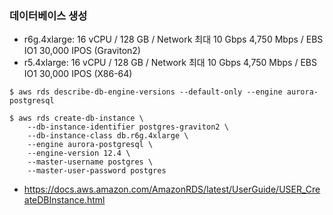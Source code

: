 ### 데이터베이스 생성 ###

- r6g.4xlarge: 16 vCPU / 128 GB / Network 최대 10 Gbps 4,750 Mbps / EBS IO1 30,000 IPOS (Graviton2)
- r5.4xlarge: 16 vCPU / 128 GB / Network 최대 10 Gbps 4,750 Mbps / EBS IO1 30,000 IPOS (X86-64)

```
$ aws rds describe-db-engine-versions --default-only --engine aurora-postgresql

$ aws rds create-db-instance \
    --db-instance-identifier postgres-graviton2 \
    --db-instance-class db.r6g.4xlarge \
    --engine aurora-postgresql \
    --engine-version 12.4 \
    --master-username postgres \
    --master-user-password postgres 
```

* https://docs.aws.amazon.com/AmazonRDS/latest/UserGuide/USER_CreateDBInstance.html
